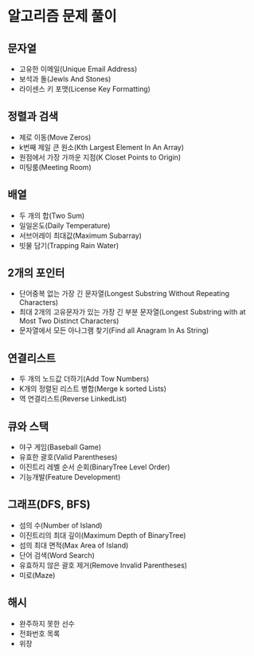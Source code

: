 # 알고리즘 문제 풀이

## 문자열

- 고유한 이메일(Unique Email Address)
- 보석과 돌(Jewls And Stones)
- 라이센스 키 포맷(License Key Formatting)

## 정렬과 검색

- 제로 이동(Move Zeros)
- k번째 제일 큰 원소(Kth Largest Element In An Array)
- 원점에서 가장 가까운 지점(K Closet Points to Origin)
- 미팅룸(Meeting Room)

## 배열
- 두 개의 합(Two Sum)
- 일일온도(Daily Temperature)
- 서브어레이 최대값(Maximum Subarray)
- 빗물 담기(Trapping Rain Water)

## 2개의 포인터
- 단어중복 없는 가장 긴 문자열(Longest Substring Without Repeating Characters)
- 최대 2개의 고유문자가 있는 가장 긴 부분 문자열(Longest Substring with at Most Two Distinct Characters)
- 문자열에서 모든 아나그램 찾기(Find all Anagram In As String)

## 연결리스트
- 두 개의 노드값 더하기(Add Tow Numbers)
- K개의 정렬된 리스트 병합(Merge k sorted Lists)
- 역 연결리스트(Reverse LinkedList)

## 큐와 스택
- 야구 게임(Baseball Game)
- 유효한 괄호(Valid Parentheses)
- 이진트리 레벨 순서 순회(BinaryTree Level Order)
- 기능개발(Feature Development)

## 그래프(DFS, BFS)
- 섬의 수(Number of Island)
- 이진트리의 최대 깊이(Maximum Depth of BinaryTree)
- 섬의 최대 면적(Max Area of Island)
- 단어 검색(Word Search)
- 유효하지 않은 괄호 제거(Remove Invalid Parentheses)
- 미로(Maze)

## 해시
- 완주하지 못한 선수
- 전화번호 목록
- 위장
